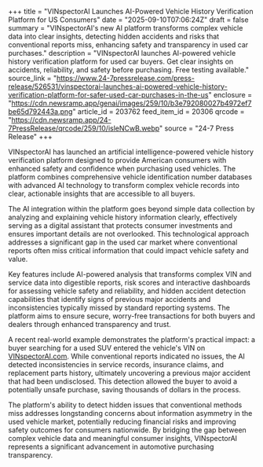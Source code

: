 +++
title = "VINspectorAI Launches AI-Powered Vehicle History Verification Platform for US Consumers"
date = "2025-09-10T07:06:24Z"
draft = false
summary = "VINspectorAI's new AI platform transforms complex vehicle data into clear insights, detecting hidden accidents and risks that conventional reports miss, enhancing safety and transparency in used car purchases."
description = "VINspectorAI launches AI-powered vehicle history verification platform for used car buyers. Get clear insights on accidents, reliability, and safety before purchasing. Free testing available."
source_link = "https://www.24-7pressrelease.com/press-release/526531/vinspectorai-launches-ai-powered-vehicle-history-verification-platform-for-safer-used-car-purchases-in-the-us"
enclosure = "https://cdn.newsramp.app/genai/images/259/10/b3e792080027b4972ef7be65d792443a.png"
article_id = 203762
feed_item_id = 20306
qrcode = "https://cdn.newsramp.app/24-7PressRelease/qrcode/259/10/isleNCwB.webp"
source = "24-7 Press Release"
+++

<p>VINspectorAI has launched an artificial intelligence-powered vehicle history verification platform designed to provide American consumers with enhanced safety and confidence when purchasing used vehicles. The platform combines comprehensive vehicle identification number databases with advanced AI technology to transform complex vehicle records into clear, actionable insights that are accessible to all buyers.</p><p>The AI integration within the platform goes beyond simple data collection by analyzing and explaining vehicle history information clearly, effectively serving as a digital assistant that protects consumer investments and ensures important details are not overlooked. This technological approach addresses a significant gap in the used car market where conventional reports often miss critical information that could impact vehicle safety and value.</p><p>Key features include AI-powered analysis that transforms complex VIN and service data into digestible reports, risk scores and interactive dashboards for assessing vehicle safety and reliability, and hidden accident detection capabilities that identify signs of previous major accidents and inconsistencies typically missed by standard reporting systems. The platform aims to ensure secure, worry-free transactions for both buyers and dealers through enhanced transparency and trust.</p><p>A recent real-world example demonstrates the platform's practical impact: a buyer searching for a used SUV entered the vehicle's VIN on <a href="https://VINspectorAI.com" rel="nofollow" target="_blank">VINspectorAI.com</a>. While conventional reports indicated no issues, the AI detected inconsistencies in service records, insurance claims, and replacement parts history, ultimately uncovering a previous major accident that had been undisclosed. This detection allowed the buyer to avoid a potentially unsafe purchase, saving thousands of dollars in the process.</p><p>The platform's ability to detect hidden issues that conventional methods miss addresses longstanding concerns about information asymmetry in the used vehicle market, potentially reducing financial risks and improving safety outcomes for consumers nationwide. By bridging the gap between complex vehicle data and meaningful consumer insights, VINspectorAI represents a significant advancement in automotive purchasing transparency.</p>